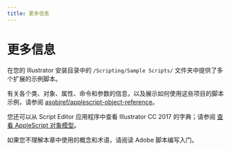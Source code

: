 ```yaml
---
title: 更多信息
---
```

# 更多信息

在您的 Illustrator 安装目录中的 `/Scripting/Sample Scripts/` 文件夹中提供了多个扩展的示例脚本。

有关各个类、对象、属性、命令和参数的信息，以及展示如何使用这些项目的脚本示例，请参阅 [asobjref/applescript-object-reference](asobjref/applescript-object-reference)。

您还可以从 Script Editor 应用程序中查看 Illustrator CC 2017 的字典；请参阅 [查看 AppleScript 对象模型](../../introduction/viewingTheObjectModel#viewing-the-applescript-object-model)。

如果您不理解本章中使用的概念和术语，请阅读 Adobe 脚本编写入门。
